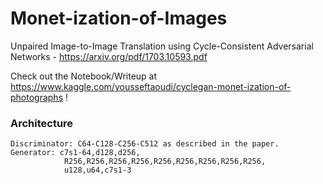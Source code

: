# Monet-ization-of-Images
 


Unpaired Image-to-Image Translation using Cycle-Consistent Adversarial Networks - https://arxiv.org/pdf/1703.10593.pdf

Check out the Notebook/Writeup at https://www.kaggle.com/yousseftaoudi/cyclegan-monet-ization-of-photographs !


### Architecture

    Discriminator: C64-C128-C256-C512 as described in the paper.
    Generator: c7s1-64,d128,d256,
                R256,R256,R256,R256,R256,R256,R256,R256,R256,
                u128,u64,c7s1-3
